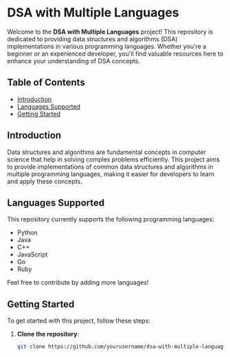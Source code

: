 # DSA with Multiple Languages

Welcome to the **DSA with Multiple Languages** project! This repository is dedicated to providing data structures and algorithms (DSA) implementations in various programming languages. Whether you're a beginner or an experienced developer, you'll find valuable resources here to enhance your understanding of DSA concepts.

## Table of Contents

- [Introduction](#introduction)
- [Languages Supported](#languages-supported)
- [Getting Started](#getting-started)

## Introduction

Data structures and algorithms are fundamental concepts in computer science that help in solving complex problems efficiently. This project aims to provide implementations of common data structures and algorithms in multiple programming languages, making it easier for developers to learn and apply these concepts.

## Languages Supported

This repository currently supports the following programming languages:

- Python
- Java
- C++
- JavaScript
- Go
- Ruby

Feel free to contribute by adding more languages!

## Getting Started

To get started with this project, follow these steps:

1. **Clone the repository**:
   ```bash
   git clone https://github.com/yourusername/dsa-with-multiple-languages.git
